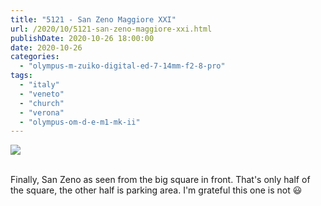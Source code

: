 ```yaml
---
title: "5121 - San Zeno Maggiore XXI"
url: /2020/10/5121-san-zeno-maggiore-xxi.html
publishDate: 2020-10-26 18:00:00
date: 2020-10-26
categories: 
  - "olympus-m-zuiko-digital-ed-7-14mm-f2-8-pro"
tags: 
  - "italy"
  - "veneto"
  - "church"
  - "verona"
  - "olympus-om-d-e-m1-mk-ii"
---
```

<div class="container">
<div class="center"><a target="_blank" href="https://d25zfm9zpd7gm5.cloudfront.net/1200x1200/2018/20180911_124955_lr.jpg"><img class="webfeedsFeaturedVisual" src="https://d25zfm9zpd7gm5.cloudfront.net/0600x0600/2018/20180911_124955_lr.jpg" /></a></div>
</div>
<br />

Finally, San Zeno as seen from the big square in front. That's only
half of the square, the other half is parking area. I'm grateful
this one is not :smiley: